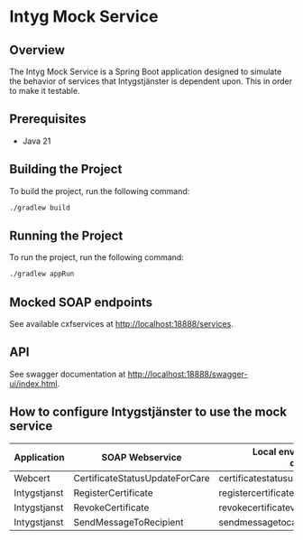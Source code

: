 # Intyg Mock Service

## Overview

The Intyg Mock Service is a Spring Boot application designed to simulate the behavior of services
that Intygstjänster is dependent upon. This in order to make it testable.

## Prerequisites

- Java 21

## Building the Project

To build the project, run the following command:

```sh
./gradlew build
```

## Running the Project

To run the project, run the following command:

```sh
./gradlew appRun
```

## Mocked SOAP endpoints

See available cxfservices at <http://localhost:18888/services>.

## API

See swagger documentation at <http://localhost:18888/swagger-ui/index.html>.

## How to configure Intygstjänster to use the mock service

| Application  | SOAP Webservice                | Local environment (application-dev.properties)    | Test environment (configmap.yaml)                 | 
|--------------|--------------------------------|---------------------------------------------------|---------------------------------------------------|
| Webcert      | CertificateStatusUpdateForCare | certificatestatusupdateforcare.ws.endpoint.v3.url | CERTIFICATESTATUSUPDATEFORCARE_WS_ENDPOINT_V3_URL |
| Intygstjanst | RegisterCertificate            | registercertificatev3.endpoint.url                | REGISTERCERTIFICATEV3_ENDPOINT_URL                |
| Intygstjanst | RevokeCertificate              | revokecertificatev2.endpoint.url                  | REVOKECERTIFICATEV2_ENDPOINT_URL                  |
| Intygstjanst | SendMessageToRecipient         | sendmessagetocarev2.endpoint.url                  | SENDMESSAGETOCAREV2_ENDPOINT_URL                  |
